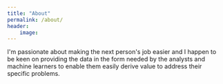 ```yaml
---
title: "About"
permalink: /about/
header:
    image: 
---
```


I'm passionate about making the next person's job easier and I happen to be keen on providing the data in the form needed by the analysts and machine learners to enable them easily derive value to address their specific problems.
